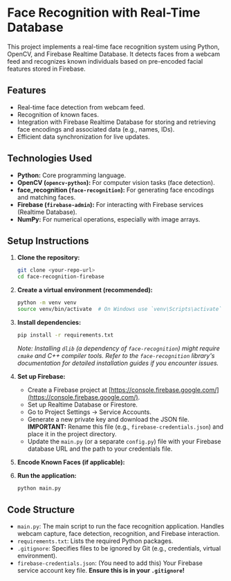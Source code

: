 # Face Recognition with Real-Time Database

This project implements a real-time face recognition system using Python, OpenCV, and Firebase Realtime Database. It detects faces from a webcam feed and recognizes known individuals based on pre-encoded facial features stored in Firebase.

## Features

* Real-time face detection from webcam feed.
* Recognition of known faces.
* Integration with Firebase Realtime Database for storing and retrieving face encodings and associated data (e.g., names, IDs).
* Efficient data synchronization for live updates.

## Technologies Used

* **Python:** Core programming language.
* **OpenCV (`opencv-python`):** For computer vision tasks (face detection).
* **face_recognition (`face-recognition`):** For generating face encodings and matching faces.
* **Firebase (`firebase-admin`):** For interacting with Firebase services (Realtime Database).
* **NumPy:** For numerical operations, especially with image arrays.

## Setup Instructions

1.  **Clone the repository:**
    ```bash
    git clone <your-repo-url>
    cd face-recognition-firebase
    ```

2.  **Create a virtual environment (recommended):**
    ```bash
    python -m venv venv
    source venv/bin/activate  # On Windows use `venv\Scripts\activate`
    ```

3.  **Install dependencies:**
    ```bash
    pip install -r requirements.txt
    ```
    *Note: Installing `dlib` (a dependency of `face-recognition`) might require `cmake` and C++ compiler tools. Refer to the `face-recognition` library's documentation for detailed installation guides if you encounter issues.*

4.  **Set up Firebase:**
    * Create a Firebase project at [https://console.firebase.google.com/](https://console.firebase.google.com/).
    * Set up Realtime Database or Firestore.
    * Go to Project Settings -> Service Accounts.
    * Generate a new private key and download the JSON file. **IMPORTANT:** Rename this file (e.g., `firebase-credentials.json`) and place it in the project directory.
    * Update the `main.py` (or a separate `config.py`) file with your Firebase database URL and the path to your credentials file.

5.  **Encode Known Faces (if applicable):**
  
6.  **Run the application:**
    ```bash
    python main.py
    ```

## Code Structure

* `main.py`: The main script to run the face recognition application. Handles webcam capture, face detection, recognition, and Firebase interaction.
* `requirements.txt`: Lists the required Python packages.
* `.gitignore`: Specifies files to be ignored by Git (e.g., credentials, virtual environment).
* `firebase-credentials.json`: (You need to add this) Your Firebase service account key file. **Ensure this is in your `.gitignore`!**
